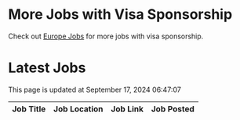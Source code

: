 # More Jobs with Visa Sponsorship

Check out [Europe Jobs](https://github.com/sureshparimi/europejobs#latest-jobs) for more jobs with visa sponsorship.

# Latest Jobs

This page is updated at September 17, 2024 06:47:07

| Job Title | Job Location | Job Link | Job Posted |
| --- | --- | --- | --- |
